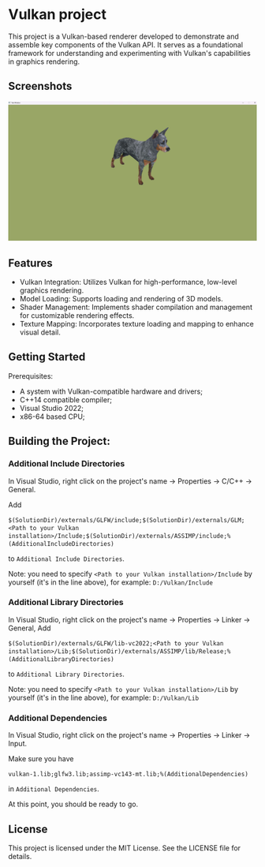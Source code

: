 # Vulkan project
This project is a Vulkan-based renderer developed to demonstrate and assemble key components of the Vulkan API. It serves as a foundational 
framework for understanding and experimenting with Vulkan's capabilities in graphics rendering.​

## Screenshots
![](./Media/Screenshot.png)

## Features
* Vulkan Integration: Utilizes Vulkan for high-performance, low-level graphics rendering.​
* Model Loading: Supports loading and rendering of 3D models.​
* Shader Management: Implements shader compilation and management for customizable rendering effects.​
* Texture Mapping: Incorporates texture loading and mapping to enhance visual detail.​

## Getting Started
Prerequisites:
* A system with Vulkan-compatible hardware and drivers;
* C++14 compatible compiler;
* Visual Studio 2022;
* x86-64 based CPU;

## Building the Project:
### Additional Include Directories
In Visual Studio, right click on the project's name -> Properties -> C/C++ -> General.

Add

```
$(SolutionDir)/externals/GLFW/include;$(SolutionDir)/externals/GLM;<Path to your Vulkan installation>/Include;$(SolutionDir)/externals/ASSIMP/include;%(AdditionalIncludeDirectories)
```
to `Additional Include Directories`.

Note: you need to specify `<Path to your Vulkan installation>/Include` by yourself (it's in the line above), for example: `D:/Vulkan/Include`

### Additional Library Directories

In Visual Studio, right click on the project's name -> Properties -> Linker -> General,
Add
```
$(SolutionDir)/externals/GLFW/lib-vc2022;<Path to your Vulkan installation>/Lib;$(SolutionDir)/externals/ASSIMP/lib/Release;%(AdditionalLibraryDirectories)
```
to `Additional Library Directories`.

Note: you need to specify `<Path to your Vulkan installation>/Lib` by yourself (it's in the line above), for example: `D:/Vulkan/Lib`


### Additional Dependencies

In Visual Studio, right click on the project's name -> Properties -> Linker -> Input.

Make sure you have
```
vulkan-1.lib;glfw3.lib;assimp-vc143-mt.lib;%(AdditionalDependencies)
```
in `Additional Dependencies`.

At this point, you should be ready to go.

## License
This project is licensed under the MIT License. See the LICENSE file for details.
